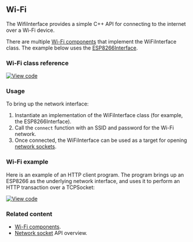 ## Wi-Fi

The WifiInterface provides a simple C++ API for connecting to the internet over a Wi-Fi device.

There are multiple [Wi-Fi components](https://os.mbed.com/components/cat/wifi/) that implement the WiFiInterface class. The example below uses the [ESP8266Interface](https://github.com/armmbed/esp8266-driver).

### Wi-Fi class reference

[![View code](https://www.mbed.com/embed/?type=library)](http://os.mbed.com/docs/v5.8/mbed-os-api-doxy/class_wi_fi_interface.html)

### Usage

To bring up the network interface:

1. Instantiate an implementation of the WiFiInterface class (for example, the ESP8266Interface).
1. Call the `connect` function with an SSID and password for the Wi-Fi network.
1. Once connected, the WiFiInterface can be used as a target for opening [network sockets](/docs/v5.8/reference/network-socket.html).

### Wi-Fi example

Here is an example of an HTTP client program. The program brings up an ESP8266 as the underlying network interface, and uses it to perform an HTTP transaction over a TCPSocket:

[![View code](https://www.mbed.com/embed/?url=https://os.mbed.com/teams/mbed_example/code/TCPSocketWiFi_Example/)](https://os.mbed.com/teams/mbed_example/code/TCPSocketWiFi_Example/file/6a4e57edc2b2/main.cpp)

### Related content

- [Wi-Fi components](https://os.mbed.com/components/cat/wifi/).
- [Network socket](/docs/v5.8/reference/network-socket.html) API overview.
